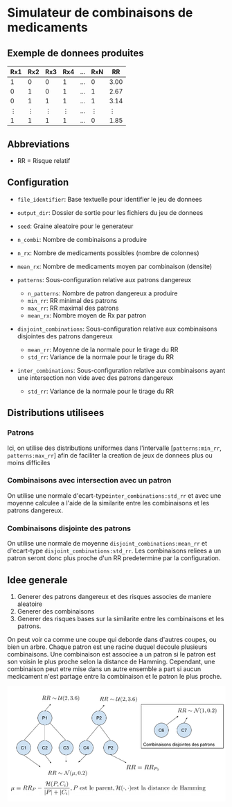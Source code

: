 # Simulateur de combinaisons de medicaments

## Exemple de donnees produites
| Rx1 | Rx2 | Rx3 | Rx4 | ... | RxN | RR   |
|-----|-----|-----|-----|-----|-----|------|
| 1   | 0   | 0   | 1   | ... | 0   | 3.00 |
| 0   | 1   | 0   | 1   | ... | 1   | 2.67 |
| 0   | 1   | 1   | 1   | ... | 1   | 3.14 |
| ⋮   | ⋮   | ⋮   | ⋮   | ... | ⋮   | ⋮    |
| 1   | 1   | 1   | 1   | ... | 0  | 1.85|


## Abbreviations
* RR = Risque relatif

## Configuration
* `file_identifier`: Base textuelle pour identifier le jeu de donnees
* `output_dir`: Dossier de sortie pour les fichiers du jeu de donnees
* `seed`: Graine aleatoire pour le generateur
* `n_combi`: Nombre de combinaisons a produire
* `n_rx`: Nombre de medicaments possibles (nombre de colonnes)
* `mean_rx`: Nombre de medicaments moyen par combinaison (densite)

* `patterns`: Sous-configuration relative aux patrons dangereux
    * `n_patterns`: Nombre de patron dangereux a produire
    * `min_rr`: RR minimal des patrons
    * `max_rr`: RR maximal des patrons
    * `mean_rx`: Nombre moyen de Rx par patron

* `disjoint_combinations`: Sous-configuration relative aux combinaisons disjointes des patrons dangereux
    * `mean_rr`: Moyenne de la normale pour le tirage du RR
    * `std_rr`: Variance de la normale pour le tirage du RR


* `inter_combinations`: Sous-configuration relative aux combinaisons ayant une intersection non vide avec des patrons dangereux
    * `std_rr`: Variance de la normale pour le tirage du RR




## Distributions utilisees
### Patrons
Ici, on utilise des distributions uniformes dans l'intervalle [`patterns:min_rr`, `patterns:max_rr`] afin de faciliter la creation de jeux de donnees plus ou moins difficiles

### Combinaisons avec intersection avec un patron
On utilise une normale d'ecart-type`inter_combinations:std_rr` et avec une moyenne calculee a l'aide de la similarite entre les combinaisons et les patrons dangereux.

### Combinaisons disjointe des patrons
On utilise une normale de moyenne `disjoint_combinations:mean_rr` et d'ecart-type `disjoint_combinations:std_rr`. Les combinaisons reliees a un patron seront donc plus proche d'un RR predetermine par la configuration.


## Idee generale
1. Generer des patrons dangereux et des risques associes de maniere aleatoire
2. Generer des combinaisons
3. Generer des risques bases sur la similarite entre les combinaisons et les patrons.

On peut voir ca comme une coupe qui deborde dans d'autres coupes, ou bien un arbre. Chaque patron est une racine duquel decoule plusieurs combinaisons. Une combinaison est associee a un patron si le patron est son voisin le plus proche selon la distance de Hamming. Cependant, une combinaison peut etre mise dans un autre ensemble a part si aucun medicament n'est partage entre la combinaison et le patron le plus proche.


![Idee generale en image](images/sim-combi.png)